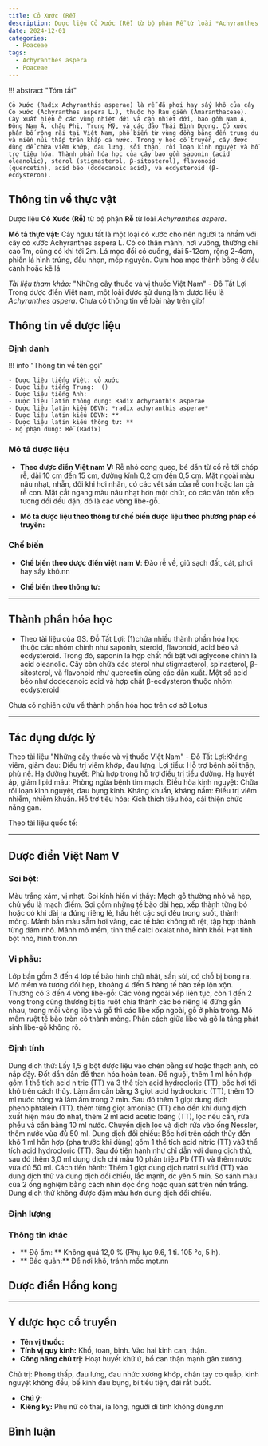 ```yaml
---
title: Cỏ Xước (Rễ)
description: Dược liệu Cỏ Xước (Rễ) từ bộ phận Rễ từ loài *Achyranthes aspera*
date: 2024-12-01
categories:
  - Poaceae
tags:
  - Achyranthes aspera
  - Poaceae
---
```

!!! abstract "Tóm tắt"

    Cỏ Xước (Radix Achyranthis asperae) là rễ đã phơi hay sấy khô của cây Cỏ xước (Achyranthes aspera L.), thuộc họ Rau giền (Amaranthaceae). Cây xuất hiện ở các vùng nhiệt đới và cận nhiệt đới, bao gồm Nam Á, Đông Nam Á, châu Phi, Trung Mỹ, và các đảo Thái Bình Dương. Cỏ xước phân bố rộng rãi tại Việt Nam, phổ biến từ vùng đồng bằng đến trung du và miền núi thấp trên khắp cả nước. Trong y học cổ truyền, cây được dùng để chữa viêm khớp, đau lưng, sỏi thận, rối loạn kinh nguyệt và hỗ trợ tiêu hóa. Thành phần hóa học của cây bao gồm saponin (acid oleanolic), sterol (stigmasterol, β-sitosterol), flavonoid (quercetin), acid béo (dodecanoic acid), và ecdysteroid (β-ecdysteron).

## Thông tin về thực vật


Dược liệu **Cỏ Xước (Rễ)** từ bộ phận **Rễ** từ loài *Achyranthes aspera*.

**Mô tả thực vật:** Cây ngưu tất là một loại cỏ xước cho nên người ta nhầm với cây cỏ xước Achyranthes aspera L. Cỏ có thân mảnh, hơi vuông, thường chỉ cao 1m, cũng có khi tới 2m. Lá mọc đối có cuống, dài 5-12cm, rộng 2-4cm, phiến lá hình trứng, đầu nhọn, mép nguyên. Cụm hoa mọc thành bông ở đầu cành hoặc kẽ lá

*Tài liệu tham khảo:* "Những cây thuốc và vị thuốc Việt Nam" - Đỗ Tất Lợi 
Trong dược điển Việt nam, một loài được sử dụng làm dược liệu là *Achyranthes aspera*. 
Chưa có thông tin về loài này trên gibf


## Thông tin về dược liệu 

### Định danh

!!! info "Thông tin về tên gọi"

    - Dược liệu tiếng Việt: cỏ xước
    - Dược liệu tiếng Trung:  ()
    - Dược liệu tiếng Anh: 
    - Dược liệu latin thông dụng: Radix Achyranthis asperae
    - Dược liệu latin kiểu DĐVN: *radix achyranthis asperae*
    - Dược liệu latin kiểu DĐVN: **
    - Dược liệu latin kiểu thông tư: **
    - Bộ phận dùng: Rễ (Radix)

### Mô tả dược liệu 

- **Theo dược điển Việt nam V:** Rễ nhỏ cong queo, bé dần từ cổ rễ tới chóp rễ, dài 10 cm đến 15 cm, đường kính 0,2 cm đến 0,5 cm. Mặt ngoài màu nâu nhạt, nhẵn, đôi khi hơi nhăn, có các vết sần của rễ con hoặc lan cả rễ con. Mặt cắt ngang màu nâu nhạt hơn một chút, có các vân tròn xếp tương đối đều đặn, đó là các vòng libe-gỗ.

- **Mô tả dược liệu theo thông tư chế biến dược liệu theo phương pháp cổ truyền:** 

### Chế biến 

- **Chế biến theo dược điển việt nam V**: Đào rễ về, giũ sạch đất, cát, phơi hay sấy khô.nn

- **Chế biến theo thông tư:** 

--- 

## Thành phần hóa học

- Theo tài liệu của GS. Đỗ Tất Lợi:  (1)chứa nhiều thành phần hóa học thuộc các nhóm chính như saponin, steroid, flavonoid, acid béo và ecdysteroid. Trong đó, saponin là hợp chất nổi bật với aglycone chính là acid oleanolic. Cây còn chứa các sterol như stigmasterol, spinasterol, β-sitosterol, và flavonoid như quercetin cùng các dẫn xuất. Một số acid béo như dodecanoic acid và hợp chất β-ecdysteron thuộc nhóm ecdysteroid
    
Chưa có nghiên cứu về thành phần hóa học trên cơ sở Lotus

---

## Tác dụng dược lý

Theo tài liệu "Những cây thuốc và vị thuốc Việt Nam" - Đỗ Tất Lợi:Kháng viêm, giảm đau: Điều trị viêm khớp, đau lưng.
Lợi tiểu: Hỗ trợ bệnh sỏi thận, phù nề.
Hạ đường huyết: Phù hợp trong hỗ trợ điều trị tiểu đường.
Hạ huyết áp, giảm lipid máu: Phòng ngừa bệnh tim mạch.
Điều hòa kinh nguyệt: Chữa rối loạn kinh nguyệt, đau bụng kinh.
Kháng khuẩn, kháng nấm: Điều trị viêm nhiễm, nhiễm khuẩn.
Hỗ trợ tiêu hóa: Kích thích tiêu hóa, cải thiện chức năng gan.

Theo tài liệu quốc tế: 

---

## Dược điển Việt Nam V

### Soi bột:

Màu trắng xám, vị nhạt. Soi kính hiển vi thấy: Mạch gỗ thường nhỏ và hẹp, chủ yếu là mạch điểm. Sợi gồm những tế bào dài hẹp, xếp thành từng bó hoặc có khi dài ra đứng riêng lẻ, hầu hết các sợi đều trong suốt, thành mỏng. Mảnh bần màu sẫm hơi vàng, các tế bào không rõ rệt, tập hợp thành từng đám nhỏ. Mảnh mô mềm, tinh thể calci oxalat nhỏ, hình khối. Hạt tinh bột nhỏ, hình tròn.nn

<!-- Hình ảnh soi bột sẽ được tự động chèn vào đây sau -->

### Vi phẫu:

Lớp bần gồm 3 đến 4 lớp tế bào hình chữ nhật, sần sùi, có chỗ bị bong ra. Mô mềm vỏ tương đối hẹp, khoảng 4 đến 5 hàng tế bào xếp lộn xộn. Thường có 3 đến 4 vòng libe-gỗ: Các vòng ngoài xếp liên tục, còn 1 đến 2 vòng trong cùng thường bị tia ruột chia thành các bó riêng lẻ đứng gần nhau, trong mỗi vòng libe và gỗ thì các libe xốp ngoài, gỗ ở phía trong. Mô mềm ruột tế bào tròn có thành mỏng. Phân cách giữa libe và gỗ là tầng phát sinh libe-gỗ không rõ.

<!-- Hình ảnh vi phẫu sẽ được tự động chèn vào đây sau -->

### Định tính

Dung dịch thử: Lấy 1,5 g bột dược liệu vào chén bằng sứ hoặc thạch anh, có nắp đậy. Đốt dần dần để than hóa hoàn toàn. Để nguội, thêm 1 ml hỗn hợp gồm 1 thể tích acid nitric (TT) và 3 thể tích acid hydrocloric (TT), bốc hơi tới khô trên cách thủy. Làm ẩm cắn bằng 3 giọt acid hydrocloric (TT), thêm 10 ml nước nóng và làm ấm trong 2 min. Sau đó thêm 1 giọt dung dịch phenolphtalein (TT). thêm từng giọt amoniac (TT) cho đến khi dung dịch xuất hiện màu đỏ nhạt, thêm 2 ml acid acetic loãng (TT), lọc nếu cần, rửa phễu và cắn bằng 10 ml nước. Chuyển dịch lọc và dịch rửa vào ống Nessler, thêm nước vừa đủ 50 ml. Dung dịch đối chiếu: Bốc hơi trên cách thủy đến khô 1 ml hỗn hợp (pha trước khi dùng) gồm 1 thể tích acid nitric (TT) và3 thể tích acid hydrocloric (TT). Sau đó tiến hành như chỉ dẫn với dung dịch thử, sau đó thêm 3,0 ml dung dịch chì mẫu 10 phần triệu Pb (TT) và thêm nước vừa đủ 50 ml. Cách tiến hành: Thêm 1 giọt dung dịch natri sulfid (TT) vào dung dịch thử và dung dịch đối chiếu, lắc mạnh, đc yên 5 min. So sánh màu của 2 ống nghiệm bằng cách nhin dọc ổng hoặc quan sát trên nền trắng. Dung dịch thử không được đậm màu hơn dung dịch đối chiếu.

### Định lượng



### Thông tin khác 

- ** Độ ẩm: ** Không quá 12,0 % (Phụ lục 9.6, 1 tỉ. 105 °c, 5 h).
- ** Bảo quản:** Để nơi khô, tránh mốc mọt.nn

## Dược điển Hồng kong

<!-- PDF sẽ được tự động chèn vào đây sau -->


---

## Y dược học cổ truyền

- **Tên vị thuốc:** 
- **Tính vị quy kinh:** Khổ, toan, binh. Vào hai kinh can, thận.
- **Công năng chủ trị:** Hoạt huyết khứ ứ, bổ can thận mạnh gân xương.

Chủ trị: Phong thấp, đau lưng, đau nhức xương khớp, chân tay co quắp, kinh nguyệt không đều, bế kinh đau bụng, bí tiểu tiện, đái rắt buốt.
- **Chú ý:** 
- **Kiêng kỵ:** Phụ nữ có thai, ỉa lỏng, người di tinh không dùng.nn



## Bình luận

<div id="giscus-container"></div>
<script src="https://giscus.app/client.js"
        data-repo="hoangson0787/CSDL-duoc-lieu"
        data-repo-id="R_kgDONbMRNA"
        data-category="Duoc lieu"
        data-category-id="DIC_kwDONbMRNM4ClklR"
        data-mapping="pathname"
        data-strict="0"
        data-reactions-enabled="1"
        data-emit-metadata="1"
        data-input-position="bottom"
        data-theme="light"
        data-lang="en"
        crossorigin="anonymous"
        async>
</script>

